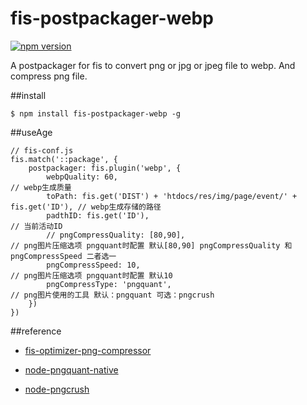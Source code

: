 # fis-postpackager-webp

[![npm version](https://badge.fury.io/js/fis-postpackager-webp.svg)](https://badge.fury.io/js/fis-postpackager-webp)

A postpackager for fis to convert png or jpg or jpeg file to webp. And compress png file.

##install
		
	$ npm install fis-postpackager-webp -g

##useAge

	// fis-conf.js
	fis.match('::package', {
	    postpackager: fis.plugin('webp', {
	        webpQuality: 60,                                                        // webp生成质量
	        toPath: fis.get('DIST') + 'htdocs/res/img/page/event/' + fis.get('ID'), // webp生成存储的路径
	        padthID: fis.get('ID'),                                                 // 当前活动ID
	        // pngCompressQuality: [80,90],                                         // png图片压缩选项 pngquant时配置 默认[80,90] pngCompressQuality 和 pngCompressSpeed 二者选一
	        pngCompressSpeed: 10,                                                   // png图片压缩选项 pngquant时配置 默认10
	        pngCompressType: 'pngquant',                                            // png图片使用的工具 默认：pngquant 可选：pngcrush
	    })
	})
	

 
##reference

- [fis-optimizer-png-compressor](https://www.npmjs.com/package/fis-optimizer-png-compressor "fis-optimizer-png-compressor")

- [node-pngquant-native](https://www.npmjs.com/package/node-pngquant-native "node-pngquant-native")

- [node-pngcrush](https://www.npmjs.com/package/node-pngcrush)
